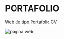 # PORTAFOLIO

[Web de tipo Portafolio CV](https://robermejia.github.io/portafolio/)
  
![página web](https://robermejia.com/img/preview/vista-previa.png)
